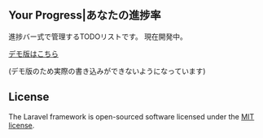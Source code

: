 ## Your Progress|あなたの進捗率
進捗バー式で管理するTODOリストです。
現在開発中。

[デモ版はこちら](https://my-portfolio.site/yp/public/)

(デモ版のため実際の書き込みができないようになっています)


## License

The Laravel framework is open-sourced software licensed under the [MIT license](https://opensource.org/licenses/MIT).
